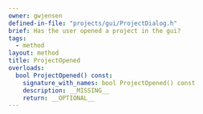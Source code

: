 ```yaml
---
owner: gwjensen
defined-in-file: "projects/gui/ProjectDialog.h"
brief: Has the user opened a project in the gui?
tags:
  - method
layout: method
title: ProjectOpened
overloads:
  bool ProjectOpened() const:
    signature_with_names: bool ProjectOpened() const
    description: __MISSING__
    return: __OPTIONAL__
---
```

